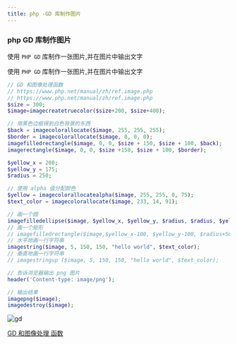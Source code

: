 ```yaml
---
title: php -GD 库制作图片
---
```

### php GD 库制作图片

使用 `PHP GD` 库制作一张图片,并在图片中输出文字

使用 `PHP GD` 库制作一张图片,并在图片中输出文字

```php
// GD 和图像处理函数
// https://www.php.net/manual/zh/ref.image.php
// https://www.php.net/manual/zh/ref.image.php
$size = 300;
$image=imagecreatetruecolor($size+200, $size+400);

// 用黑色边框得到白色背景的东西
$back = imagecolorallocate($image, 255, 255, 255);
$border = imagecolorallocate($image, 0, 0, 0);
imagefilledrectangle($image, 0, 0, $size + 150, $size + 100, $back);
imagerectangle($image, 0, 0, $size +150, $size + 100, $border);

$yellow_x = 200;
$yellow_y = 175;
$radius = 250;

// 使用 alpha 值分配颜色
$yellow = imagecolorallocatealpha($image, 255, 255, 0, 75);
$text_color = imagecolorallocate($image, 233, 14, 91);

// 画一个圆
imagefilledellipse($image, $yellow_x, $yellow_y, $radius, $radius, $yellow);
// 画一个矩形
// imagefilledrectangle($image,$yellow_x-100, $yellow_y-100, $radius+50, $radius+40, $yellow);
// 水平地画一行字符串
imagestring($image, 5, 150, 150, "hello world", $text_color);
// 垂直地画一行字符串
// imagestringup ($image, 5, 150, 150, "hello world", $text_color);

// 告诉浏览器输出 png 图片
header('Content-type: image/png');

// 输出结果
imagepng($image);
imagedestroy($image);
```

![gd](/img/php/gd.png "gd")



 [GD 和图像处理 函数](https://www.php.net/manual/zh/ref.image.php "GD 和图像处理 函数")





























